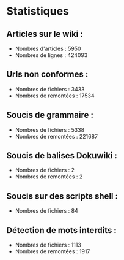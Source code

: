# Statistiques

## Articles sur le wiki :

  * Nombres d'articles : 5950
  * Nombres de lignes : 424093

## Urls non conformes :

  * Nombres de fichiers : 3433
  * Nombres de remontées : 17534

## Soucis de grammaire :

  * Nombres de fichiers : 5338
  * Nombres de remontées : 221687

## Soucis de balises Dokuwiki :

  * Nombres de fichiers : 2
  * Nombres de remontées : 2

## Soucis sur des scripts shell :

  * Nombres de fichiers : 84

## Détection de mots interdits :

  * Nombres de fichiers : 1113
  * Nombres de remontées : 1917

